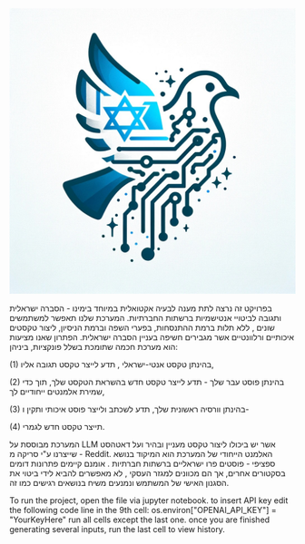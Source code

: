 ![Alternative text for the image](logo.jpg "Optional title attribute")

בפרויקט זה נרצה לתת מענה לבעיה אקטואלית במיוחד בימינו - הסברה ישראלית ותגובה לביטויי אנטישמיות ברשתות החברתיות.
המערכת שלנו תאפשר למשתמשים שונים , ללא תלות ברמת ההתנסחות, בפערי השפה וברמת הניסיון, ליצור טקסטים איכותיים ורלוונטיים אשר מגבירים חשיפה בעניין הסברה ישראלית. הפתרון שאנו מציעות הוא מערכת חכמה שתומכת בשלל פונקציות, ביניהן: 

(1) בהינתן טקסט אנטי-ישראלי , תדע לייצר טקסט תגובה אליו, 

(2) בהינתן פוסט עבר שלך - תדע לייצר טקסט חדש בהשראת הטקסט שלך, תוך כדי שמירת אלמנטים ייחודיים לך,  

(3) בהינתן וורסיה ראשונית שלך, תדע לשכתב ולייצר פוסט איכותי ותקין ו-

(4) תייצר טקסט חדש לגמרי.

המערכת מבוססת על  LLM אשר יש ביכולו ליצור טקסט מעניין ובהיר ועל דאטהסט שייצרנו ע"י סריקה מ - Reddit. האלמנט הייחודי של המערכת הוא המיקוד בנושא ספציפי - פוסטים פרו ישראליים ברשתות חברתיות . אומנם קיימים פתרונות דומים בסקטורים אחרים, אך הם מכוונים למגזר העסקי , לא מאפשרים להביא לידי ביטוי את הסגנון האישי של המשתמש ונמנעים משיח בנושאים רגישים כמו זה.


To run the project, open the file via jupyter notebook. 
to insert API key edit the following code line in the 9th cell:
os.environ["OPENAI_API_KEY"] = "YourKeyHere"
run all cells except the last one. 
once you are finished generating several inputs, run the last cell to view history. 
